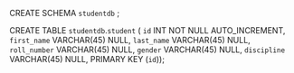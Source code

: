 CREATE SCHEMA `studentdb` ;

CREATE TABLE `studentdb`.`student` (
  `id` INT NOT NULL AUTO_INCREMENT,
  `first_name` VARCHAR(45) NULL,
  `last_name` VARCHAR(45) NULL,
  `roll_number` VARCHAR(45) NULL,
  `gender` VARCHAR(45) NULL,
  `discipline` VARCHAR(45) NULL,
  PRIMARY KEY (`id`));